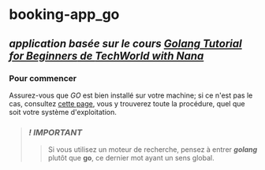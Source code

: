 
# booking-app_go


## *application basée sur le cours [**Golang Tutorial for Beginners** de **TechWorld with Nana**](https://www.youtube.com/watch?v=yyUHQIec83I&t=5522s "Golang Full Course")*

### Pour commencer

Assurez-vous que *GO* est bien installé sur votre machine; si ce n'est pas le cas, consultez [cette page](https://go.dev/doc/install "installer GO"), vous y trouverez toute la procédure, quel que soit votre système d'exploitation.

> ### ***! IMPORTANT***
> 
>> Si vous utilisez un moteur de recherche, pensez à entrer ***golang*** plutôt que **go**, ce  dernier mot ayant un sens global.
>
